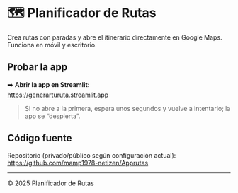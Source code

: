 # 🗺️ Planificador de Rutas

Crea rutas con paradas y abre el itinerario directamente en Google Maps.  
Funciona en móvil y escritorio.

## Probar la app
➡️ **Abrir la app en Streamlit:**  
https://generarturuta.streamlit.app

> Si no abre a la primera, espera unos segundos y vuelve a intentarlo; la app se “despierta”.

## Código fuente
Repositorio (privado/público según configuración actual):  
https://github.com/mamp1978-netizen/Apprutas

---

© 2025 Planificador de Rutas
